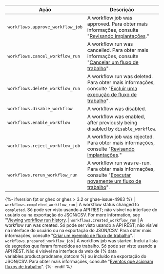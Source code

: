 | Ação                             | Descrição                                                                                                                                                                 |
| -------------------------------- | ------------------------------------------------------------------------------------------------------------------------------------------------------------------------- |
| `workflows.approve_workflow_job` | A workflow job was approved. Para obter mais informações, consulte "[Revisando implantações](/actions/managing-workflow-runs/reviewing-deployments)."                     |
| `workflows.cancel_workflow_run`  | A workflow run was cancelled. Para obter mais informações, consulte "[Cancelar um fluxo de trabalho](/actions/managing-workflow-runs/canceling-a-workflow)".              |
| `workflows.delete_workflow_run`  | A workflow run was deleted. Para obter mais informações, consulte "[Excluir uma execução de fluxo de trabalho](/actions/managing-workflow-runs/deleting-a-workflow-run)". |
| `workflows.disable_workflow`     | A workflow was disabled.                                                                                                                                                  |
| `workflows.enable_workflow`      | A workflow was enabled, after previously being disabled by `disable_workflow`.                                                                                            |
| `workflows.reject_workflow_job`  | A workflow job was rejected. Para obter mais informações, consulte "[Revisando implantações](/actions/managing-workflow-runs/reviewing-deployments)."                     |
| `workflows.rerun_workflow_run`   | A workflow run was re-run. Para obter mais informações, consulte "[Executar novamente um fluxo de trabalho](/actions/managing-workflow-runs/re-running-a-workflow)".      |
{%- ifversion fpt or ghec or ghes > 3.2 or ghae-issue-4963 %}
| `workflows.completed_workflow_run` | A workflow status changed to `completed`. Só pode ser visto usando a API REST; não visível na interface do usuário ou na exportação do JSON/CSV. For more information, see "[Viewing workflow run history](/actions/managing-workflow-runs/viewing-workflow-run-history). | `workflows.created_workflow_run` | A workflow run was created. Só pode ser visto usando a API REST; não visível na interface do usuário ou na exportação do JSON/CSV. Para obter mais informações, consulte "[Criar um exemplo de fluxo de trabalho](/actions/learn-github-actions/introduction-to-github-actions#create-an-example-workflow)". | `workflows.prepared_workflow_job` | A workflow job was started. Inclui a lista de segredos que foram fornecidos ao trabalho. Só pode ser visto usando a API REST. Não é visível na interface da web de {% data variables.product.prodname_dotcom %} ou incluído na exportação do JSON/CSV. Para obter mais informações, consulte "[Eventos que acionam fluxos de trabalho](/actions/reference/events-that-trigger-workflows)".
{%- endif %}
